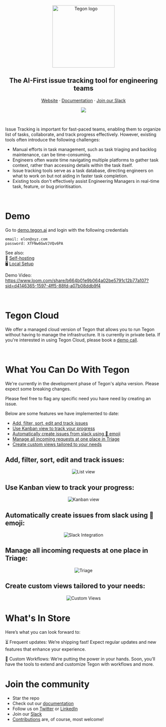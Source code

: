 
<br>
<p align="center">
  <a href="https://tegon.ai">
    <img src="https://github.com/tegonhq/tegon/assets/17528887/07036ee1-774d-4dff-a56b-8050041f36ce" width="200px" alt="Tegon logo" />
  </a>
</p>

<h2 align="center" >The AI-First issue tracking tool for engineering teams </h3>

<p align="center"><a href="https://www.tegon.ai"> Website</a> · <a href="https://docs.tegon.ai/introduction"> Documentation</a> ·  <a href="https://join.slack.com/t/tegoncommunity/shared_invite/zt-2jvar8p1x-9wqFTL9PP5ICImb76qcjEA"> Join our Slack</a>
<br />

</div>

<p align="center">
    <a href="https://www.tegon.ai">
      <picture>
        <img src= "https://github.com/tegonhq/tegon/assets/36505468/888ebcaa-29fb-4f33-833f-9652bdd37711" />
        <picture>
    </a>
</p>
<br>
          
Issue Tracking is important for fast-paced teams, enabling them to organize list of tasks, collaborate, and track progress effectively. However, existing tools often introduce the following challenges:

- Manual efforts in task management, such as task triaging and backlog maintenance, can be time-consuming.
- Engineers often waste time navigating multiple platforms to gather task context, rather than accessing details within the task itself.
- Issue tracking tools serve as a task database, directing engineers on what to work on but not aiding in faster task completion.
- Existing tools don't effectively assist Engineering Managers in real-time task, feature, or bug prioritisation.

<br>

# Demo
Go to [demo.tegon.ai](https://demo.tegon.ai/) and login with the following credentials
```
email: elon@xyz.com
password: XfFNw6GwVJVQv6PA
```
See also:  
🚀 [Self-hosting](https://docs.tegon.ai/oss/self-deployment)  
🖥️ [Local Setup](https://docs.tegon.ai/oss/local-setup)

Demo Video:
https://www.loom.com/share/b664b01e9b064a02be5791c12b77a107?sid=d4146365-1597-4ff5-88fd-a07b08ddb9f4
<br>

<br>

# Tegon Cloud

We offer a managed cloud version of Tegon that allows you to run Tegon without having to manage the infrastructure. It is currently in private beta.
If you're interested in using Tegon Cloud, please book a [demo call](https://calendly.com/manik-tegon/30min).
<br>

<br>

# What You Can Do With Tegon
We're currently in the development phase of Tegon's alpha version. Please expect some breaking changes.  

Please feel free to flag any specific need you have need by creating an issue.   

Below are some features we have implemented to date:

+ [Add, filter, sort, edit and track issues](#add-filter-sort-edit-and-track-issues)
+ [Use Kanban view to track your progress](#use-kanban-view-to-track-your-progress)
+ [Automatically create issues from slack using :eyes: emoji](#automatically-create-issues-from-slack-using-eyes-emoji)
+ [Manage all incoming requests at one place in Triage](#manage-all-incoming-requests-at-one-place-in-triage)
+ [Create custom views tailored to your needs](#create-custom-views-tailored-to-your-needs)

## Add, filter, sort, edit and track issues:

<p align="center">
    <picture>
      <img src="https://github.com/user-attachments/assets/ccc717e4-7103-4458-8270-35b0481b0faa" alt="List view" />  
    </picture>
</p> 

## Use Kanban view to track your progress:

<p align="center">
    <picture>
      <img src="https://github.com/user-attachments/assets/2ecc9429-8bb4-4016-84bd-1cb83596cab8" alt="Kanban view" />  
    </picture>
</p> 

## Automatically create issues from slack using :eyes: emoji:

<p align="center">
    <picture>
      <img src="https://github.com/user-attachments/assets/d7e3c939-b93f-4b5a-b9ee-c7ba24c7bad8" alt="Slack Integration" />  
    </picture>
</p> 

## Manage all incoming requests at one place in Triage:

<p align="center">
    <picture>
      <img src="https://github.com/user-attachments/assets/d2e352d2-f22c-4586-a2e7-289575d62916" alt="Triage" />  
    </picture>
</p> 

## Create custom views tailored to your needs:

<p align="center">
    <picture>
      <img src="https://github.com/user-attachments/assets/6aa541cc-4418-496e-96e3-67c14f63a413" alt="Custom Views" />  
    </picture>
</p> 

# What's In Store
Here’s what you can look forward to:

⏳ Frequent updates: We’re shipping fast! Expect regular updates and new features that enhance your experience.

🔗 Custom Workflows: We’re putting the power in your hands. Soon, you’ll have the tools to extend and customize Tegon with workflows and more.

# Join the community

- Star the repo
- Check out our [documentation](https://docs.tegon.ai/introduction)
- Follow us on [Twitter](https://twitter.com/tegonhq) or [LinkedIn](https://www.linkedin.com/company/tegon-ai)
- Join our [Slack](https://join.slack.com/t/tegoncommunity/shared_invite/zt-2jvar8p1x-9wqFTL9PP5ICImb76qcjEA)
- [Contributions](https://github.com/tegonhq/tegon/contribute) are, of course, most welcome!
